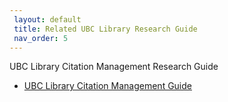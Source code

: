 ```yaml
---
 layout: default
 title: Related UBC Library Research Guide
 nav_order: 5
---
```


UBC Library Citation Management Research Guide

- [UBC Library Citation Management Guide](https://guides.library.ubc.ca/citationmanagement)
